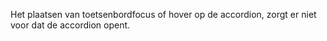 <!-- @license CC0-1.0 -->

Het plaatsen van toetsenbordfocus of hover op de accordion, zorgt er niet voor dat de accordion opent.
